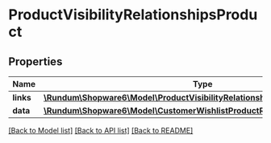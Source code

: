 # ProductVisibilityRelationshipsProduct

## Properties
Name | Type | Description | Notes
------------ | ------------- | ------------- | -------------
**links** | [**\Rundum\Shopware6\Model\ProductVisibilityRelationshipsProductLinks**](ProductVisibilityRelationshipsProductLinks.md) |  | [optional] 
**data** | [**\Rundum\Shopware6\Model\CustomerWishlistProductRelationshipsProductData**](CustomerWishlistProductRelationshipsProductData.md) |  | [optional] 

[[Back to Model list]](../../README.md#documentation-for-models) [[Back to API list]](../../README.md#documentation-for-api-endpoints) [[Back to README]](../../README.md)

